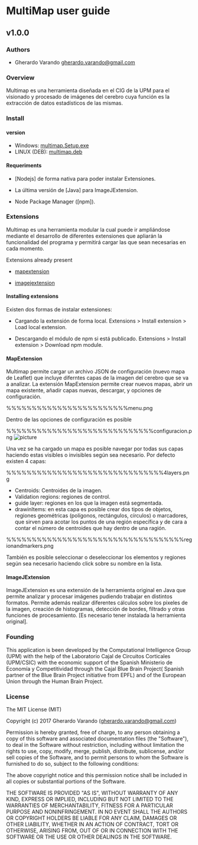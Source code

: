 # MultiMap user guide
## v1.0.0


### Authors
 - Gherardo Varando <gherardo.varando@gmail.com>


### Overview

Multimap es una herramienta diseñada en el CIG de la UPM para el visionado y procesado de imágenes del cerebro cuya función es la extracción de datos estadísticos de las mismas.

### Install

#### version

 - Windows:  [multimap.Setup.exe](https://github.com/ComputationalIntelligenceGroup/MultiMap/releases/download/v1.1.0/multimap.Setup.1.1.0.exe)
 - LINUX (DEB): [multimap.deb](https://github.com/ComputationalIntelligenceGroup/MultiMap/releases/download/v1.1.0/multimap_1.1.0_amd64.deb)




#### Requeriments

- [Nodejs] de forma nativa para poder instalar Extensiones.

- La última versión de [Java] para ImageJExtension.

- Node Package Manager ([npm]).


### Extensions

Multimap es una herramienta modular la cual puede ir ampliándose mediante el desarrollo de diferentes extensiones que apliarán la funcionalidad del programa y permitirá cargar las que sean necesarias en cada momento.


Extensions already present

- [mapextension](http://github.com/gherardovarando/mapextension)

- [imagejextension](http://github.com/gherardovarando/imagejextension)



#### Installing extensions


Existen dos formas de instalar extensiones:

- Cargando la extensión de forma local. Extensions > Install extension > Load local extension.

- Descargando el módulo de npm si está publicado. Extensions > Install extension > Download npm module.


#### MapExtension

Multimap permite cargar un archivo JSON de configuración (nuevo mapa de Leaflet) que incluye diferntes capas de la imagen del cerebro que se va a analizar. La extensión MapExtension permite crear nuevos mapas, abrir un mapa existente, añadir capas nuevas, descargar, y opciones de configuración.

%%%%%%%%%%%%%%%%%%%%%%%%menu.png


Dentro de las opciones de configuración es posible

%%%%%%%%%%%%%%%%%%%%%%%%%%%%%configuracion.png
![picture](Imágenes/configuracion.png)

Una vez se ha cargado un mapa es posible navegar por todas sus capas haciendo estas visibles o invisibles según sea necesario. Por defecto existen 4 capas: 

%%%%%%%%%%%%%%%%%%%%%%%%%%%%%%%4layers.png

- Centroids: Centroides de la imagen.
- Validation regions: regiones de control.
- guide layer:  regiones en los que la imagen está segmentada.
- drawinItems: en esta capa es posible crear dos tipos de objetos, regiones geométricas (polígonos, rectángulos, círculos) o marcadores, que sirven para acotar los puntos de una región específica y de cara a contar el número de centroides que hay dentro de una ragión.

%%%%%%%%%%%%%%%%%%%%%%%%%%%%%%%%%%%regionandmarkers.png


También es posible seleccionar o deseleccionar los elementos y regiones según sea necesario haciendo click sobre su nombre en la lista.

#### ImageJExtension

ImageJExtension es una extensión de la herramienta original en Java que permite analizar y procesar imágenes pudiendo trabajar en distintos formatos. Permite además realizar diferentes cálculos sobre los pixeles de la imagen, creación de histogramas, detección de bordes, filtrado y otras funciones de procesamiento. [Es necesario tener instalada la herramienta original].




### Founding
 This application is been developed by the Computational Intelligence Group (UPM) with the help of the Laboratorio Cajal de Circuitos Corticales (UPM/CSIC) with the economic support of the Spanish Ministerio de Economía y Competitividad through the Cajal Blue Brain Project( Spanish partner of the Blue Brain Project initiative from EPFL) and of the European Union through the Human Brain Project.


### License

The MIT License (MIT)

Copyright (c) 2017 Gherardo Varando (gherardo.varando@gmail.com)

Permission is hereby granted, free of charge, to any person obtaining a copy
of this software and associated documentation files (the "Software"), to deal
in the Software without restriction, including without limitation the rights
to use, copy, modify, merge, publish, distribute, sublicense, and/or sell
copies of the Software, and to permit persons to whom the Software is
furnished to do so, subject to the following conditions:

The above copyright notice and this permission notice shall be included in all
copies or substantial portions of the Software.

THE SOFTWARE IS PROVIDED "AS IS", WITHOUT WARRANTY OF ANY KIND, EXPRESS OR
IMPLIED, INCLUDING BUT NOT LIMITED TO THE WARRANTIES OF MERCHANTABILITY,
FITNESS FOR A PARTICULAR PURPOSE AND NONINFRINGEMENT. IN NO EVENT SHALL THE
AUTHORS OR COPYRIGHT HOLDERS BE LIABLE FOR ANY CLAIM, DAMAGES OR OTHER
LIABILITY, WHETHER IN AN ACTION OF CONTRACT, TORT OR OTHERWISE, ARISING FROM,
OUT OF OR IN CONNECTION WITH THE SOFTWARE OR THE USE OR OTHER DEALINGS IN THE
SOFTWARE.
